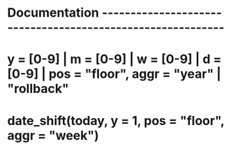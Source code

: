 # Documentation -----------------------------------------------------------

# y = [0-9] | m = [0-9] | w = [0-9] | d = [0-9] | pos = "floor", aggr = "year" | "rollback"
# date_shift(today, y = 1, pos = "floor", aggr = "week")
